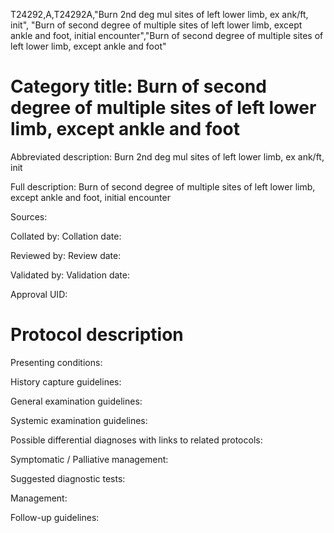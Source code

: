 T24292,A,T24292A,"Burn 2nd deg mul sites of left lower limb, ex ank/ft, init", "Burn of second degree of multiple sites of left lower limb, except ankle and foot, initial encounter","Burn of second degree of multiple sites of left lower limb, except ankle and foot"
# Category title: Burn of second degree of multiple sites of left lower limb, except ankle and foot

Abbreviated description: Burn 2nd deg mul sites of left lower limb, ex ank/ft, init

Full description: Burn of second degree of multiple sites of left lower limb, except ankle and foot, initial encounter

Sources:

Collated by:
Collation date:

Reviewed by:
Review date:

Validated by:
Validation date:

Approval UID:

# Protocol description

Presenting conditions:

History capture guidelines:

General examination guidelines:

Systemic examination guidelines:

Possible differential diagnoses with links to related protocols:

Symptomatic / Palliative management:

Suggested diagnostic tests:

Management:

Follow-up guidelines:
